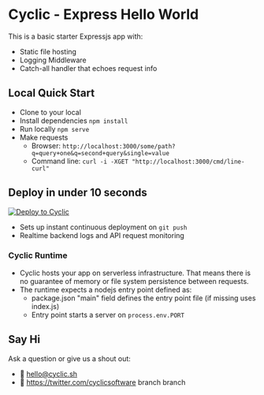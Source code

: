 # Cyclic - Express Hello World

This is a basic starter Expressjs app with:

- Static file hosting
- Logging Middleware
- Catch-all handler that echoes request info

## Local Quick Start

- Clone to your local
- Install dependencies `npm install`
- Run locally `npm serve`
- Make requests
  - Browser: `http://localhost:3000/some/path?q=query+one&q=second+query&single=value`
  - Command line: `curl -i -XGET "http://localhost:3000/cmd/line-curl"`

## Deploy in under 10 seconds

[![Deploy to Cyclic](https://deploy.cyclic.app/button.svg)](https://deploy.cyclic.app/)
- Sets up instant continuous deployment on `git push`
- Realtime backend logs and API request monitoring

### Cyclic Runtime

- Cyclic hosts your app on serverless infrastructure. That means there is no guarantee of memory or file system persistence between requests.
- The runtime expects a nodejs entry point defined as:
  - package.json "main" field defines the entry point file (if missing uses index.js)
  - Entry point starts a server on `process.env.PORT`

## Say Hi

Ask a question or give us a shout out:

- 💌 hello@cyclic.sh
- 🐣 https://twitter.com/cyclicsoftware
branch
branch

